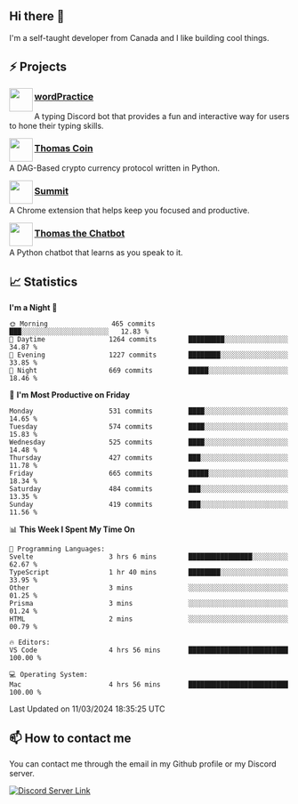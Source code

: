 <h2>Hi there 👋</h2>

<p>I'm a self-taught developer from Canada and I like building cool things.</p>

<h2>⚡ Projects</h2>

<img align="left" src="https://i.imgur.com/BIzs17V.png" width="42" height="42" />
<h3><a target="_blank" href="https://wordpractice.principle.sh/">wordPractice</a></h3>
<p>A typing Discord bot that provides a fun and interactive way for users to hone their typing skills.</p>

<img align="left" src="https://i.imgur.com/4FdQpgN.png" width="42" height="42" />
<h3><a href="https://github.com/principle105/thomas-coin">Thomas Coin</a></h3>
<p>A DAG-Based crypto currency protocol written in Python.</p>

<img align="left" src="https://i.imgur.com/Ly8Atho.png" width="42" height="42" />
<h3><a href="https://summit.sh/">Summit</a></h3>
<p>A Chrome extension that helps keep you focused and productive.</p>

<img align="left" src="https://i.imgur.com/hA9YF2s.png" width="42" height="42" />
<h3><a href="https://github.com/principle105/thomasthechatbot">Thomas the Chatbot</a></h3>
<p>A Python chatbot that learns as you speak to it.</p>

<h2>📈 Statistics</h2>

<!--START_SECTION:waka-->
**I'm a Night 🦉** 

```text
🌞 Morning                465 commits         ███░░░░░░░░░░░░░░░░░░░░░░   12.83 % 
🌆 Daytime                1264 commits        █████████░░░░░░░░░░░░░░░░   34.87 % 
🌃 Evening                1227 commits        ████████░░░░░░░░░░░░░░░░░   33.85 % 
🌙 Night                  669 commits         █████░░░░░░░░░░░░░░░░░░░░   18.46 % 
```
📅 **I'm Most Productive on Friday** 

```text
Monday                   531 commits         ████░░░░░░░░░░░░░░░░░░░░░   14.65 % 
Tuesday                  574 commits         ████░░░░░░░░░░░░░░░░░░░░░   15.83 % 
Wednesday                525 commits         ████░░░░░░░░░░░░░░░░░░░░░   14.48 % 
Thursday                 427 commits         ███░░░░░░░░░░░░░░░░░░░░░░   11.78 % 
Friday                   665 commits         █████░░░░░░░░░░░░░░░░░░░░   18.34 % 
Saturday                 484 commits         ███░░░░░░░░░░░░░░░░░░░░░░   13.35 % 
Sunday                   419 commits         ███░░░░░░░░░░░░░░░░░░░░░░   11.56 % 
```


📊 **This Week I Spent My Time On** 

```text
💬 Programming Languages: 
Svelte                   3 hrs 6 mins        ████████████████░░░░░░░░░   62.67 % 
TypeScript               1 hr 40 mins        ████████░░░░░░░░░░░░░░░░░   33.95 % 
Other                    3 mins              ░░░░░░░░░░░░░░░░░░░░░░░░░   01.25 % 
Prisma                   3 mins              ░░░░░░░░░░░░░░░░░░░░░░░░░   01.24 % 
HTML                     2 mins              ░░░░░░░░░░░░░░░░░░░░░░░░░   00.79 % 

🔥 Editors: 
VS Code                  4 hrs 56 mins       █████████████████████████   100.00 % 

💻 Operating System: 
Mac                      4 hrs 56 mins       █████████████████████████   100.00 % 
```


 Last Updated on 11/03/2024 18:35:25 UTC
<!--END_SECTION:waka-->

<h2>📫 How to contact me</h2>

You can contact me through the email in my Github profile or my Discord server.

[![Discord Server Link](https://dcbadge.vercel.app/api/server/DHnk46C)](https://discord.gg/DHnk46C)

